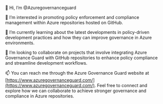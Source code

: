 👋 Hi, I’m @Azuregovernanceguard

👀 I’m interested in promoting policy enforcement and compliance management within Azure repositories hosted on GitHub.

🌱 I’m currently learning about the latest developments in policy-driven development practices and how they can improve governance in Azure environments.

💞️ I’m looking to collaborate on projects that involve integrating Azure Governance Guard with GitHub repositories to enhance policy compliance and streamline development workflows.

📫 You can reach me through the Azure Governance Guard website at [https://www.azuregovernanceguard.com/](https://www.azuregovernanceguard.com/). Feel free to connect and explore how we can collaborate to achieve stronger governance and compliance in Azure repositories.







